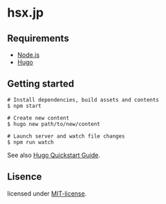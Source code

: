 # hsx.jp

## Requirements

* [Node.js](https://nodejs.org)
* [Hugo](http://gohugo.io/)


## Getting started

```
# Install dependencies, build assets and contents
$ npm start

# Create new content
$ hugo new path/to/new/content

# Launch server and watch file changes
$ npm run watch
```

See also [Hugo Quickstart Guide](http://gohugo.io/overview/quickstart#step-3-create-some-content:09c84f91027bd18b03251c05a0da4abb).

## Lisence
licensed under [MIT-license](http://izumin.mit-license.org/2015).
